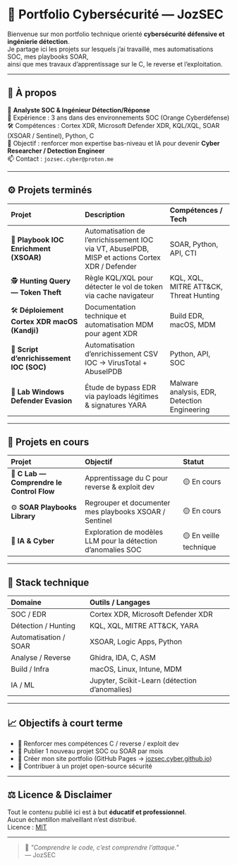 # 🧠 Portfolio Cybersécurité — JozSEC

Bienvenue sur mon portfolio technique orienté **cybersécurité défensive et ingénierie détection**.  
Je partage ici les projets sur lesquels j’ai travaillé, mes automatisations SOC, mes playbooks SOAR,  
ainsi que mes travaux d’apprentissage sur le C, le reverse et l’exploitation.

---

## 👤 À propos
🎯 **Analyste SOC & Ingénieur Détection/Réponse**  
💼 Expérience : 3 ans dans des environnements SOC (Orange Cyberdéfense)  
🛠️ Compétences : Cortex XDR, Microsoft Defender XDR, KQL/XQL, SOAR (XSOAR / Sentinel), Python, C  
📍 Objectif : renforcer mon expertise bas-niveau et IA pour devenir **Cyber Researcher / Detection Engineer**  
📫 Contact : `jozsec.cyber@proton.me`

---

## ⚙️ Projets terminés

| Projet | Description | Compétences / Tech |
|:--|:--|:--|
| 🧩 **Playbook IOC Enrichment (XSOAR)** | Automatisation de l’enrichissement IOC via VT, AbuseIPDB, MISP et actions Cortex XDR / Defender | SOAR, Python, API, CTI |
| 🕵️ **Hunting Query — Token Theft** | Règle KQL/XQL pour détecter le vol de token via cache navigateur | KQL, XQL, MITRE ATT&CK, Threat Hunting |
| 🛠️ **Déploiement Cortex XDR macOS (Kandji)** | Documentation technique et automatisation MDM pour agent XDR | Build EDR, macOS, MDM |
| 🧰 **Script d’enrichissement IOC (SOC)** | Automatisation d’enrichissement CSV IOC → VirusTotal + AbuseIPDB | Python, API, SOC |
| 🧱 **Lab Windows Defender Evasion** | Étude de bypass EDR via payloads légitimes & signatures YARA | Malware analysis, EDR, Detection Engineering |

---

## 🚧 Projets en cours

| Projet | Objectif | Statut |
|:--|:--|:--|
| 🔬 **C Lab — Comprendre le Control Flow** | Apprentissage du C pour reverse & exploit dev | 🟡 En cours |
| ⚙️ **SOAR Playbooks Library** | Regrouper et documenter mes playbooks XSOAR / Sentinel | 🟡 En cours |
| 🤖 **IA & Cyber** | Exploration de modèles LLM pour la détection d’anomalies SOC | 🟡 En veille technique |

---

## 🧩 Stack technique

| Domaine | Outils / Langages |
|:--|:--|
| SOC / EDR | Cortex XDR, Microsoft Defender XDR |
| Détection / Hunting | KQL, XQL, MITRE ATT&CK, YARA |
| Automatisation / SOAR | XSOAR, Logic Apps, Python |
| Analyse / Reverse | Ghidra, IDA, C, ASM |
| Build / Infra | macOS, Linux, Intune, MDM |
| IA / ML | Jupyter, Scikit-Learn (détection d’anomalies) |

---

## 📈 Objectifs à court terme
- 🔹 Renforcer mes compétences C / reverse / exploit dev  
- 🔹 Publier 1 nouveau projet SOC ou SOAR par mois  
- 🔹 Créer mon site portfolio (GitHub Pages → [jozsec.cyber.github.io](#))  
- 🔹 Contribuer à un projet open-source sécurité  

---

## ⚖️ Licence & Disclaimer
Tout le contenu publié ici est à but **éducatif et professionnel**.  
Aucun échantillon malveillant n’est distribué.  
Licence : [MIT](./LICENSE)

---

> 💬 *"Comprendre le code, c’est comprendre l’attaque."*  
> — JozSEC
